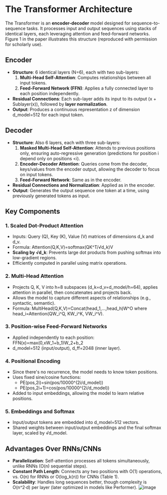 # The Transformer Architecture

The Transformer is an **encoder-decoder** model designed for sequence-to-sequence tasks. It processes input and output sequences using stacks of identical layers, each leveraging attention and feed-forward networks. Figure 1 in the paper illustrates this structure (reproduced with permission for scholarly use).

## Encoder

* **Structure**: 6 identical layers (N=6), each with two sub-layers:
   1. **Multi-Head Self-Attention**: Computes relationships between all input tokens.
   2. **Feed-Forward Network (FFN)**: Applies a fully connected layer to each position independently.
* **Residual Connections**: Each sub-layer adds its input to its output (x + Sublayer(x)), followed by **layer normalization**.
* **Output**: Produces a continuous representation z of dimension d_model=512 for each input token.

## Decoder

* **Structure**: Also 6 layers, each with three sub-layers:
   1. **Masked Multi-Head Self-Attention**: Attends to previous positions only, ensuring auto-regressive generation (predictions for position i depend only on positions <i).
   2. **Encoder-Decoder Attention**: Queries come from the decoder, keys/values from the encoder output, allowing the decoder to focus on input tokens.
   3. **Feed-Forward Network**: Same as in the encoder.
* **Residual Connections and Normalization**: Applied as in the encoder.
* **Output**: Generates the output sequence one token at a time, using previously generated tokens as input.

## Key Components

### 1. Scaled Dot-Product Attention

* Inputs: Query (Q), Key (K), Value (V) matrices of dimensions d_k and d_v.
* Formula: Attention(Q,K,V)=softmax(QK^T/√d_k)V
* **Scaling by √d_k**: Prevents large dot products from pushing softmax into low-gradient regions.
* Efficiently computed in parallel using matrix operations.

### 2. Multi-Head Attention

* Projects Q, K, V into h=8 subspaces (d_k=d_v=d_model/h=64), applies attention in parallel, then concatenates and projects back.
* Allows the model to capture different aspects of relationships (e.g., syntactic, semantic).
* Formula: MultiHead(Q,K,V)=Concat(head_1,...,head_h)W^O where head_i=Attention(QW_i^Q, KW_i^K, VW_i^V).

### 3. Position-wise Feed-Forward Networks

* Applied independently to each position: FFN(x)=max(0,xW_1+b_1)W_2+b_2
* d_model=512 (input/output), d_ff=2048 (inner layer).

### 4. Positional Encoding

* Since there's no recurrence, the model needs to know token positions.
* Uses fixed sine/cosine functions: 
  * PE(pos,2i)=sin(pos/10000^(2i/d_model))
  * PE(pos,2i+1)=cos(pos/10000^(2i/d_model))
* Added to input embeddings, allowing the model to learn relative positions.

### 5. Embeddings and Softmax

* Input/output tokens are embedded into d_model=512 vectors.
* Shared weights between input/output embeddings and the final softmax layer, scaled by √d_model.

## Advantages Over RNNs/CNNs

* **Parallelization**: Self-attention processes all tokens simultaneously, unlike RNNs (O(n) sequential steps).
* **Constant Path Length**: Connects any two positions with O(1) operations, vs. O(n) for RNNs or O(log_k(n)) for CNNs (Table 1).
* **Scalability**: Handles long sequences better, though complexity is O(n^2·d) per layer (later optimized in models like Performer).
![image](https://github.com/user-attachments/assets/57f20652-4d16-41ba-8886-086d3692513b)

